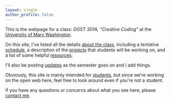 ```yaml
---
layout: single
author_profile: false
---
```


This is the webpage for a class: _DGST 301A, "Creative Coding"_ at the [University of Mary Washington](http://www.umw.edu).

On this site, I've listed all the details [about the class](/creativecoding/about), including a tentative [schedule](/creativecoding/schedule), a description of the [projects](/creativecoding/projects) that students will be working on, and a list of some helpful [resources](/creativecoding/resources).

I'll also be posting [updates](/creativecoding/updates) as the semester goes on and I add things.

Obviously, this site is mainly intended for [students](/creativecoding/roster), but since we're working on the open web here, feel free to look around even if you're not a student.

If you have any questions or concerns about what you see here, please [contact me](http://www.zachwhalen.net/contact).


